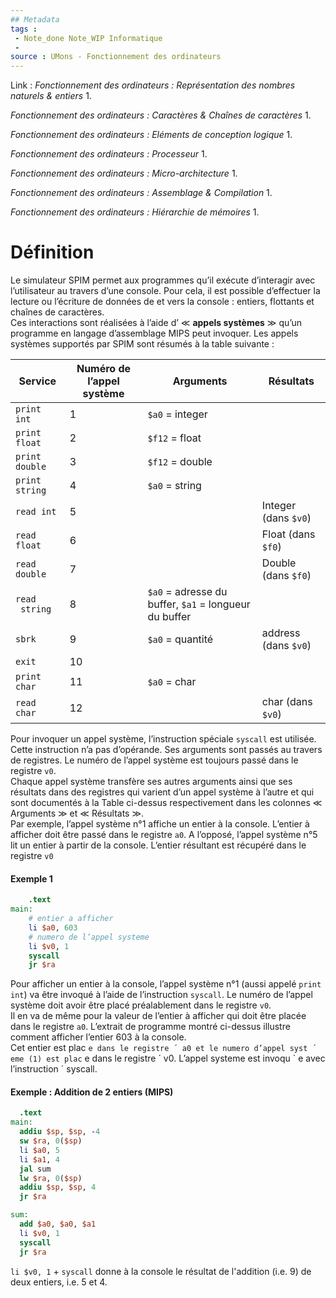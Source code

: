 ```yaml
---
## Metadata
tags : 
 - Note_done Note_WIP Informatique
 - 
source : UMons - Fonctionnement des ordinateurs
---
```


Link :
_Fonctionnement des ordinateurs : Représentation des nombres naturels & entiers_
1.

_Fonctionnement des ordinateurs : Caractères & Chaînes de caractères_
1.

_Fonctionnement des ordinateurs : Eléments de conception logique_
1.

_Fonctionnement des ordinateurs : Processeur_
1.

_Fonctionnement des ordinateurs : Micro-architecture_
1.

_Fonctionnement des ordinateurs : Assemblage & Compilation_
1.

_Fonctionnement des ordinateurs : Hiérarchie de mémoires_
1.

# Définition
Le simulateur SPIM permet aux programmes qu’il exécute d’interagir avec l’utilisateur au travers d’une console. Pour cela, il est possible d’effectuer la lecture ou l’écriture de données de et vers la console : entiers, flottants et chaînes de caractères. 
\
Ces interactions sont réalisées à l’aide d’ ≪ **appels systèmes** ≫ qu’un programme en langage d’assemblage MIPS peut invoquer. Les appels systèmes supportés par SPIM sont résumés à la table suivante :

| Service        | Numéro de l’appel système | Arguments                                             | Résultats            |
| -------------- | ------------------------- | ----------------------------------------------------- | -------------------- |
| `print int`    | 1                         | `$a0` = integer                                       |                      |
| `print float`  | 2                         | `$f12` = float                                        |                      |
| `print double` | 3                         | `$f12` = double                                       |                      |
| `print string` | 4                         | `$a0` = string                                        |                      |
| `read int`     | 5                         |                                                       | Integer (dans `$v0`) |
| `read float`   | 6                         |                                                       | Float (dans `$f0`)   |
| `read double`  | 7                         |                                                       | Double (dans `$f0`)  |
| `read  string` | 8                         | `$a0` = adresse du buffer, `$a1` = longueur du buffer |                      |
| `sbrk`         | 9                         | `$a0` = quantité                                      | address (dans `$v0`) |
| `exit`         | 10                        |                                                       |                      |
| `print char`   | 11                        | `$a0` = char                                          |                      |
| `read char`    | 12                        |                                                       | char (dans `$v0`)    |
Pour invoquer un appel système, l’instruction spéciale `syscall` est utilisée. Cette instruction n’a pas d’opérande. Ses arguments sont passés au travers de registres. Le numéro de l’appel système est toujours passé dans le registre `v0`. 
\
Chaque appel système transfère ses autres arguments ainsi que ses résultats dans des registres qui varient d’un appel système à l’autre et qui sont documentés à la Table ci-dessus respectivement dans les colonnes ≪ Arguments ≫ et ≪ Résultats  ≫. 
\
Par exemple, l’appel système n°1 affiche un entier à la console. L’entier à afficher doit être passé dans le registre `a0`. A l’opposé, l’appel système n°5 lit un entier à partir de la console. L’entier résultant est récupéré dans le registre `v0`

#### Exemple 1
```mips
	.text
main:
	# entier a afficher
	li $a0, 603
	# numero de l’appel systeme
	li $v0, 1
	syscall
	jr $ra
```
Pour afficher un entier à la console, l’appel système n°1 (aussi appelé `print int`) va être invoqué à l’aide de l’instruction `syscall`. Le numéro de l’appel système doit avoir être placé préalablement dans le registre `v0`. 
\
Il en va de même pour la valeur de l’entier à afficher qui doit être placée dans le registre `a0`. L’extrait de programme montré ci-dessus illustre comment afficher l’entier 603 à la console. 
\
Cet entier est plac ` e dans le registre ´ a0 et le numero d’appel syst ´ eme (1) est plac ` e dans le registre ´ v0. L’appel systeme est invoqu ` e avec l’instruction ´ syscall.

#### Exemple : Addition de 2 entiers (MIPS)
```MIPS
  .text
main:
  addiu $sp, $sp, -4
  sw $ra, 0($sp)
  li $a0, 5
  li $a1, 4
  jal sum
  lw $ra, 0($sp)
  addiu $sp, $sp, 4
  jr $ra

sum:
  add $a0, $a0, $a1
  li $v0, 1
  syscall
  jr $ra
```
`li $v0, 1` + `syscall` donne à la console le résultat de l'addition (i.e. 9) de deux entiers, i.e. 5 et 4. 